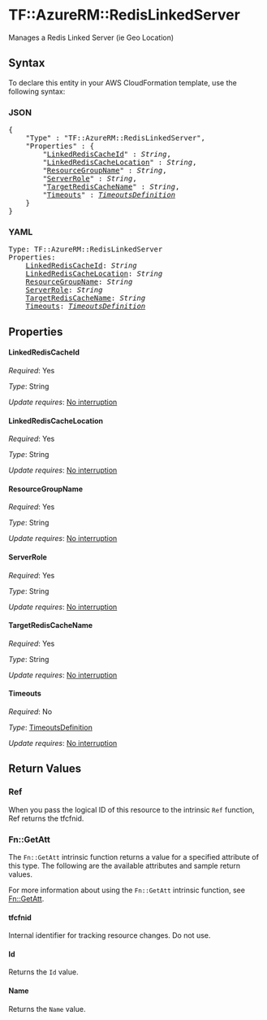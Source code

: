 # TF::AzureRM::RedisLinkedServer

Manages a Redis Linked Server (ie Geo Location)

## Syntax

To declare this entity in your AWS CloudFormation template, use the following syntax:

### JSON

<pre>
{
    "Type" : "TF::AzureRM::RedisLinkedServer",
    "Properties" : {
        "<a href="#linkedrediscacheid" title="LinkedRedisCacheId">LinkedRedisCacheId</a>" : <i>String</i>,
        "<a href="#linkedrediscachelocation" title="LinkedRedisCacheLocation">LinkedRedisCacheLocation</a>" : <i>String</i>,
        "<a href="#resourcegroupname" title="ResourceGroupName">ResourceGroupName</a>" : <i>String</i>,
        "<a href="#serverrole" title="ServerRole">ServerRole</a>" : <i>String</i>,
        "<a href="#targetrediscachename" title="TargetRedisCacheName">TargetRedisCacheName</a>" : <i>String</i>,
        "<a href="#timeouts" title="Timeouts">Timeouts</a>" : <i><a href="timeoutsdefinition.md">TimeoutsDefinition</a></i>
    }
}
</pre>

### YAML

<pre>
Type: TF::AzureRM::RedisLinkedServer
Properties:
    <a href="#linkedrediscacheid" title="LinkedRedisCacheId">LinkedRedisCacheId</a>: <i>String</i>
    <a href="#linkedrediscachelocation" title="LinkedRedisCacheLocation">LinkedRedisCacheLocation</a>: <i>String</i>
    <a href="#resourcegroupname" title="ResourceGroupName">ResourceGroupName</a>: <i>String</i>
    <a href="#serverrole" title="ServerRole">ServerRole</a>: <i>String</i>
    <a href="#targetrediscachename" title="TargetRedisCacheName">TargetRedisCacheName</a>: <i>String</i>
    <a href="#timeouts" title="Timeouts">Timeouts</a>: <i><a href="timeoutsdefinition.md">TimeoutsDefinition</a></i>
</pre>

## Properties

#### LinkedRedisCacheId

_Required_: Yes

_Type_: String

_Update requires_: [No interruption](https://docs.aws.amazon.com/AWSCloudFormation/latest/UserGuide/using-cfn-updating-stacks-update-behaviors.html#update-no-interrupt)

#### LinkedRedisCacheLocation

_Required_: Yes

_Type_: String

_Update requires_: [No interruption](https://docs.aws.amazon.com/AWSCloudFormation/latest/UserGuide/using-cfn-updating-stacks-update-behaviors.html#update-no-interrupt)

#### ResourceGroupName

_Required_: Yes

_Type_: String

_Update requires_: [No interruption](https://docs.aws.amazon.com/AWSCloudFormation/latest/UserGuide/using-cfn-updating-stacks-update-behaviors.html#update-no-interrupt)

#### ServerRole

_Required_: Yes

_Type_: String

_Update requires_: [No interruption](https://docs.aws.amazon.com/AWSCloudFormation/latest/UserGuide/using-cfn-updating-stacks-update-behaviors.html#update-no-interrupt)

#### TargetRedisCacheName

_Required_: Yes

_Type_: String

_Update requires_: [No interruption](https://docs.aws.amazon.com/AWSCloudFormation/latest/UserGuide/using-cfn-updating-stacks-update-behaviors.html#update-no-interrupt)

#### Timeouts

_Required_: No

_Type_: <a href="timeoutsdefinition.md">TimeoutsDefinition</a>

_Update requires_: [No interruption](https://docs.aws.amazon.com/AWSCloudFormation/latest/UserGuide/using-cfn-updating-stacks-update-behaviors.html#update-no-interrupt)

## Return Values

### Ref

When you pass the logical ID of this resource to the intrinsic `Ref` function, Ref returns the tfcfnid.

### Fn::GetAtt

The `Fn::GetAtt` intrinsic function returns a value for a specified attribute of this type. The following are the available attributes and sample return values.

For more information about using the `Fn::GetAtt` intrinsic function, see [Fn::GetAtt](https://docs.aws.amazon.com/AWSCloudFormation/latest/UserGuide/intrinsic-function-reference-getatt.html).

#### tfcfnid

Internal identifier for tracking resource changes. Do not use.

#### Id

Returns the <code>Id</code> value.

#### Name

Returns the <code>Name</code> value.


